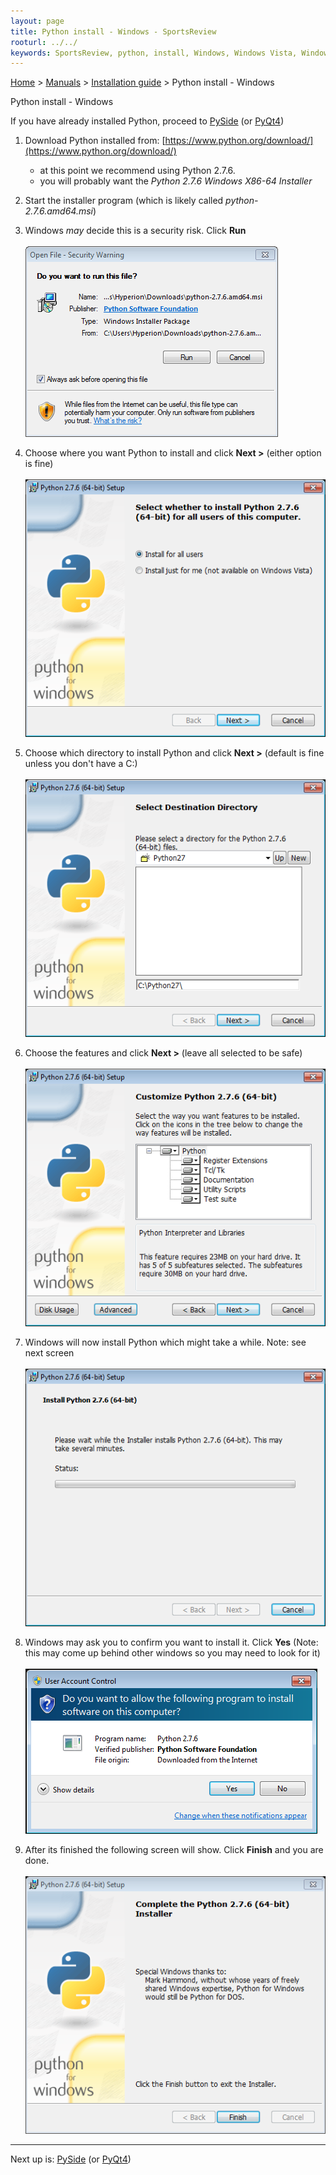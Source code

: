 ```yaml
---
layout: page
title: Python install - Windows - SportsReview
rooturl: ../../
keywords: SportsReview, python, install, Windows, Windows Vista, Windows 7, Windows 8
---
```


[Home](../../) > [Manuals](../) > [Installation guide](./) > Python install - Windows


<div class="title">Python install - Windows</div>

If you have already installed Python, proceed to [PySide](pyside-win.html) (or [PyQt4](pyqt4-win.html))

1. Download Python installed from: [https://www.python.org/download/](https://www.python.org/download/)
	* at this point we recommend using Python 2.7.6.
	* you will probably want the *Python 2.7.6 Windows X86-64 Installer*

2. Start the installer program (which is likely called *python-2.7.6.amd64.msi*)

3. Windows *may* decide this is a security risk.  Click **Run**
<br/><br/>![](../../images/install/python-win001.png)

4. Choose where you want Python to install and click **Next >** (either option is fine)
<br/><br/>![](../../images/install/python-win002.png)

5. Choose which directory to install Python and click **Next >** (default is fine unless you don't have 
a C:)
<br/><br/>![](../../images/install/python-win003.png)

6. Choose the features and click **Next >** (leave all selected to be safe)
<br/><br/>![](../../images/install/python-win004.png)

7. Windows will now install Python which might take a while.  Note: see next screen
<br/><br/>![](../../images/install/python-win005.png)

8. Windows may ask you to confirm you want to install it.  Click **Yes** (Note: this may come up behind 
other windows so you may need to look for it)
<br/><br/>![](../../images/install/python-win006.png)

9. After its finished the following screen will show.  Click **Finish** and you are done.
<br/><br/>![](../../images/install/python-win007.png)

---
Next up is: [PySide](pyside-win.html) (or [PyQt4](pyqt4-win.html))

